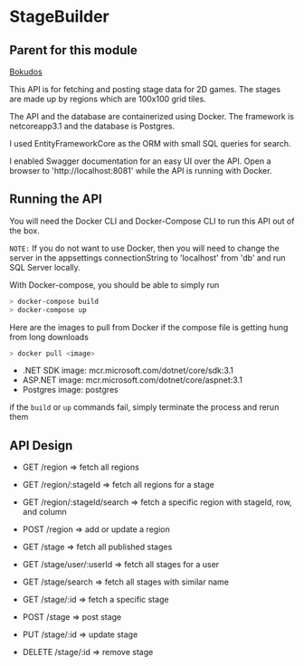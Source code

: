 # StageBuilder

## Parent for this module
[Bokudos](https://github.com/BadassBison/Bokudos.git)

This API is for fetching and posting stage data for 2D games.
The stages are made up by regions which are 100x100 grid tiles.

The API and the database are containerized using Docker.
The framework is netcoreapp3.1 and the database is Postgres.

I used EntityFrameworkCore as the ORM with small SQL queries for search.

I enabled Swagger documentation for an easy UI over the API.
Open a browser to 'http://localhost:8081' while the API is running with Docker.

## Running the API

You will need the Docker CLI and Docker-Compose CLI to run this API out of the box.

`NOTE:` If you do not want to use Docker, then you will need to change the server in the 
appsettings connectionString to 'localhost' from 'db' and run SQL Server locally.

With Docker-compose, you should be able to simply run

```bash
> docker-compose build
> docker-compose up
```

Here are the images to pull from Docker if the compose file is getting hung from long downloads
```bash
> docker pull <image>
```

* .NET SDK image: mcr.microsoft.com/dotnet/core/sdk:3.1
* ASP.NET image: mcr.microsoft.com/dotnet/core/aspnet:3.1
* Postgres image: postgres

if the `build` or `up` commands fail, simply terminate the process and rerun them

## API Design

* GET    /region                  => fetch all regions
* GET    /region/:stageId         => fetch all regions for a stage
* GET    /region/:stageId/search  => fetch a specific region with stageId, row, and column
* POST   /region                  => add or update a region

* GET    /stage                   => fetch all published stages
* GET    /stage/user/:userId      => fetch all stages for a user
* GET    /stage/search            => fetch all stages with similar name
* GET    /stage/:id               => fetch a specific stage
* POST   /stage                   => post stage
* PUT    /stage/:id               => update stage
* DELETE /stage/:id               => remove stage

